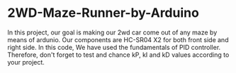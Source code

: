# 2WD-Maze-Runner-by-Arduino
In this project, our goal is making our 2wd car come out of any maze by means of ardunio.
Our components are HC-SR04 X2 for both front side and right side.
In this code, We have used the fundamentals of PID controller. Therefore, don't forget to test and chance kP, kI and kD values according to your project. 
